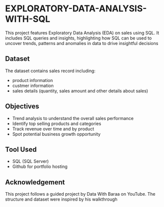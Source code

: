 # EXPLORATORY-DATA-ANALYSIS-WITH-SQL
This project features Exploratory Data Analysis (EDA) on sales using SQL. It includes SQL queries and insights, highlighting how SQL can be used to uncover trends, patterns and anomalies in data to drive insightful decisions
## Dataset
The dataset contains sales record including:
- product information
- custmer information
- sales details (quantity, sales amount and other details about sales)

## Objectives
- Trend analysis to understand the overall sales performance
- Identify top selling products and categories
- Track revenue over time and by product
- Spot potential business growth opportunity

## Tool Used
- SQL (SQL Server)
- Github for portfolio hosting
 ## Acknowledgement
 This project follows a guided project by Data With Baraa on YouTube. The structure and dataset were inspired by his walkthrough
  
